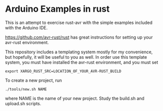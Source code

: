 Arduino Examples in rust
====

This is an attempt to exercise rust-avr with the simple examples included with the Arduino IDE.

https://github.com/avr-rust/rust has great instructions for setting up your avr-rust environment.

This repository includes a templating system mostly for my convenience, but hopefully, it will be useful to you as well. In order use this template system, you must have installed the avr-rust environment, and you must set

    export XARGO_RUST_SRC=LOCATION_OF_YOUR_AVR-RUST_BUILD

To create a new project, run

    ./tools/new.sh NAME

where NAME is the name of your new project. Study the build.sh and upload.sh scripts.

